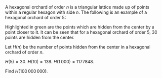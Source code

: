 A hexagonal orchard of order $n$ is a triangular lattice made up of points within a regular hexagon with side $n$. The following is an example of a hexagonal orchard of order $5$:




Highlighted in green are the points which are hidden from the center by a point closer to it. It can be seen that for a hexagonal orchard of order $5$, $30$ points are hidden from the center.


Let $H(n)$ be the number of points hidden from the center in a hexagonal orchard of order $n$.


$H(5) = 30$. $H(10) = 138$. $H(1\,000) = 1177848$.


Find $H(100\,000\,000)$.